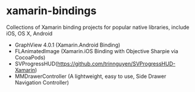 # xamarin-bindings
Collections of Xamarin binding projects for popular native libraries, include iOS, OS X, Android

- GraphView 4.0.1 (Xamarin.Android Binding)
- FLAnimatedImage (Xamarin.iOS Binding with Objective Sharpie via CocoaPods)
- SVProgressHUD(https://github.com/trinnguyen/SVProgressHUD-Xamarin)
- MMDrawerController (A lightweight, easy to use, Side Drawer Navigation Controller)
